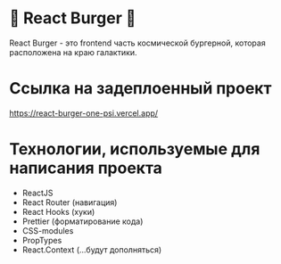 # 🍔 React Burger 🍔

React Burger - это frontend часть космической бургерной, которая расположена на краю галактики.

# Ссылка на задеплоенный проект

https://react-burger-one-psi.vercel.app/

# Технологии, используемые для написания проекта

- ReactJS
- React Router (навигация)
- React Hooks (хуки)
- Prettier (форматирование кода)
- CSS-modules
- PropTypes
- React.Context
  (...будут дополняться)
